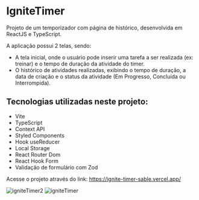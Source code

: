 
# IgniteTimer
Projeto de um temporizador com página de histórico, desenvolvida em ReactJS e TypeScript.

A aplicação possui 2 telas, sendo:
- A tela inicial, onde o usuário pode inserir uma tarefa a ser realizada (ex: treinar) e o tempo de duração da atividade do timer.
- O histórico de atividades realizadas, exibindo o tempo de duração, a data de criação e o status da atividade (Em Progresso, Concluída ou Interrompida).

## Tecnologias utilizadas neste projeto:

- Vite
- TypeScript
- Context API
- Styled Components
- Hook useReducer
- Local Storage
- React Router Dom
- React Hook Form
- Validação de formulário com Zod

Acesse o projeto através do link: https://ignite-timer-sable.vercel.app/

![igniteTimer2](https://user-images.githubusercontent.com/100737570/206002668-779cdb03-06db-400b-9fa3-c3d6a171969c.jpg)
![igniteTimer](https://user-images.githubusercontent.com/100737570/206002688-2cd6d2a1-e3fa-4489-bdec-dace1a27e38d.jpg)

